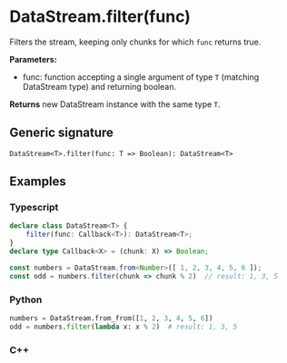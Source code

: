 # DataStream.filter(func)

Filters the stream, keeping only chunks for which `func` returns true.

**Parameters:**
- func: function accepting a single argument of type `T` (matching DataStream
  type) and returning boolean.

**Returns** new DataStream instance with the same type `T`.

## Generic signature

```
DataStream<T>.filter(func: T => Boolean): DataStream<T>
```

## Examples

### Typescript

```ts
declare class DataStream<T> {
    filter(func: Callback<T>): DataStream<T>;
}
declare type Callback<X> = (chunk: X) => Boolean;

const numbers = DataStream.from<Number>([ 1, 2, 3, 4, 5, 6 ]);
const odd = numbers.filter(chunk => chunk % 2)  // result: 1, 3, 5
```

### Python

```python
numbers = DataStream.from_from([1, 2, 3, 4, 5, 6])
odd = numbers.filter(lambda x: x % 2)  # result: 1, 3, 5
```
### C++
